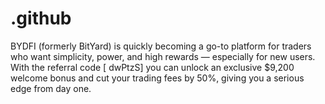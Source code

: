 # .github
BYDFI (formerly BitYard) is quickly becoming a go-to platform for traders who want simplicity, power, and high rewards — especially for new users. With the referral code [ dwPtzS]  you can unlock an exclusive $9,200 welcome bonus and cut your trading fees by 50%, giving you a serious edge from day one.
